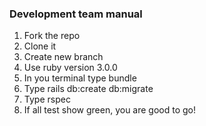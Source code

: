 ### Development team manual

1. Fork the repo
2. Clone it
3. Create new branch
4. Use ruby version 3.0.0
5. In you terminal type bundle
6. Type rails db:create db:migrate
7. Type rspec
8. If all test show green, you are good to go!